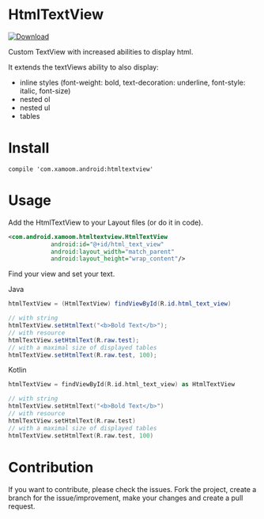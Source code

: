 # HtmlTextView

[ ![Download](https://api.bintray.com/packages/xamoom/maven/htmltextview/images/download.svg) ](https://bintray.com/xamoom/maven/htmltextview/_latestVersion)

Custom TextView with increased abilities to display html.

It extends the textViews ability to also display:
* inline styles (font-weight: bold, text-decoration: underline, font-style: italic, font-size)
* nested ol
* nested ul
* tables

# Install

```
compile 'com.xamoom.android:htmltextview'
```


# Usage

Add the HtmlTextView to your Layout files (or do it in code).

```xml
<com.android.xamoom.htmltextview.HtmlTextView
            android:id="@+id/html_text_view"
            android:layout_width="match_parent"
            android:layout_height="wrap_content"/>
```

Find your view and set your text.

Java
```java
htmlTextView = (HtmlTextView) findViewById(R.id.html_text_view)

// with string
htmlTextView.setHtmlText("<b>Bold Text</b>");
// with resource
htmlTextView.setHtmlText(R.raw.test);
// with a maximal size of displayed tables
htmlTextView.setHtmlText(R.raw.test, 100);
```

Kotlin
```kotlin
htmlTextView = findViewById(R.id.html_text_view) as HtmlTextView

// with string
htmlTextView.setHtmlText("<b>Bold Text</b>")
// with resource
htmlTextView.setHtmlText(R.raw.test)
// with a maximal size of displayed tables
htmlTextView.setHtmlText(R.raw.test, 100)
```

# Contribution

If you want to contribute, please check the issues.
Fork the project, create a branch for the issue/improvement, make your changes and create a pull request.